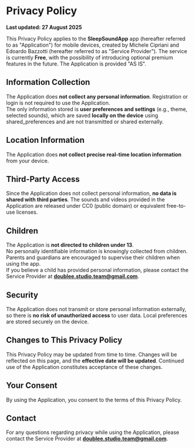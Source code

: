 # Privacy Policy

**Last updated: 27 August 2025**

This Privacy Policy applies to the **SleepSoundApp** app (hereafter referred to as "Application") for mobile devices, created by Michele Cipriani and Edoardo Bazzotti (hereafter referred to as "Service Provider"). The service is currently **Free**, with the possibility of introducing optional premium features in the future. The Application is provided "AS IS".

## Information Collection
The Application does **not collect any personal information**. Registration or login is not required to use the Application.  
The only information stored is **user preferences and settings** (e.g., theme, selected sounds), which are saved **locally on the device** using shared_preferences and are not transmitted or shared externally.

## Location Information
The Application does **not collect precise real-time location information** from your device.

## Third-Party Access
Since the Application does not collect personal information, **no data is shared with third parties**. The sounds and videos provided in the Application are released under CC0 (public domain) or equivalent free-to-use licenses.

## Children
The Application is **not directed to children under 13**.  
No personally identifiable information is knowingly collected from children. Parents and guardians are encouraged to supervise their children when using the app.  
If you believe a child has provided personal information, please contact the Service Provider at **doublee.studio.team@gmail.com**.

## Security
The Application does not transmit or store personal information externally, so there is **no risk of unauthorized access** to user data. Local preferences are stored securely on the device.

## Changes to This Privacy Policy
This Privacy Policy may be updated from time to time. Changes will be reflected on this page, and the **effective date will be updated**. Continued use of the Application constitutes acceptance of these changes.

## Your Consent
By using the Application, you consent to the terms of this Privacy Policy.

## Contact
For any questions regarding privacy while using the Application, please contact the Service Provider at **doublee.studio.team@gmail.com**.
